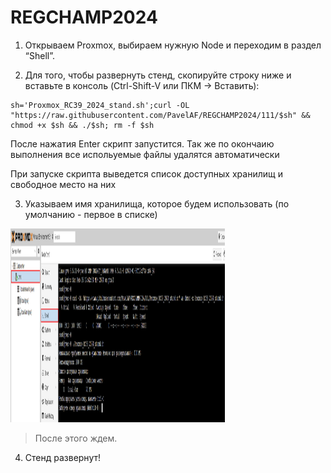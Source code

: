 # REGCHAMP2024
1.  Открываем Proxmox, выбираем нужную Node и переходим в раздел
    “Shell”.

2. Для того, чтобы развернуть стенд, скопируйте строку ниже и вставьте в консоль (Ctrl-Shift-V или ПКМ -> Вставить):
```
sh='Proxmox_RC39_2024_stand.sh';curl -OL "https://raw.githubusercontent.com/PavelAF/REGCHAMP2024/111/$sh" && chmod +x $sh && ./$sh; rm -f $sh
```
После нажатия Enter скрипт запустится. Так же по окончаию выполнения все испольуемые файлы удалятся автоматически

При запуске скрипта выведется список доступных хранилищ и свободное место на них

3. Указываем имя хранилища, которое будем использовать (по умолчанию - первое в списке)

<img src="screenshots/1.png" style="width:3.57292in;height:3.22917in" />


> После этого ждем.

4.  Стенд развернут!
